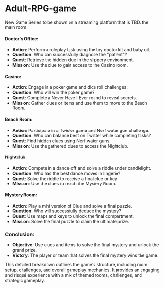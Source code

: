 # Adult-RPG-game
New Game Series to be shown on a streaming platform that is TBD.
 the main room.

#### Doctor's Office:
- **Action**: Perform a roleplay task using the toy doctor kit and baby oil.
- **Question**: Who can successfully diagnose the "patient"?
- **Quest**: Retrieve the hidden clue in the slippery environment.
- **Mission**: Use the clue to gain access to the Casino room.

#### Casino:
- **Action**: Engage in a poker game and dice roll challenges.
- **Question**: Who will win the poker game?
- **Quest**: Complete a Never Have I Ever round to reveal secrets.
- **Mission**: Gather clues or items and use them to move to the Beach Room.

#### Beach Room:
- **Action**: Participate in a Twister game and Nerf water gun challenge.
- **Question**: Who can balance best on Twister while completing tasks?
- **Quest**: Find hidden clues using Nerf water guns.
- **Mission**: Use the gathered clues to access the Nightclub.

#### Nightclub:
- **Action**: Compete in a dance-off and solve a riddle under candlelight.
- **Question**: Who has the best dance moves in lingerie?
- **Quest**: Solve the riddle to receive a final clue or key.
- **Mission**: Use the clues to reach the Mystery Room.

#### Mystery Room:
- **Action**: Play a mini version of Clue and solve a final puzzle.
- **Question**: Who will successfully deduce the mystery?
- **Quest**: Use maps and keys to unlock the final compartment.
- **Mission**: Solve the final puzzle to claim the ultimate prize.

### Conclusion:
- **Objective**: Use clues and items to solve the final mystery and unlock the grand prize.
- **Victory**: The player or team that solves the final mystery wins the game.

This detailed breakdown outlines the game's structure, including room setup, challenges, and overall gameplay mechanics. It provides an engaging and risqué experience with a mix of themed rooms, challenges, and strategic gameplay.
